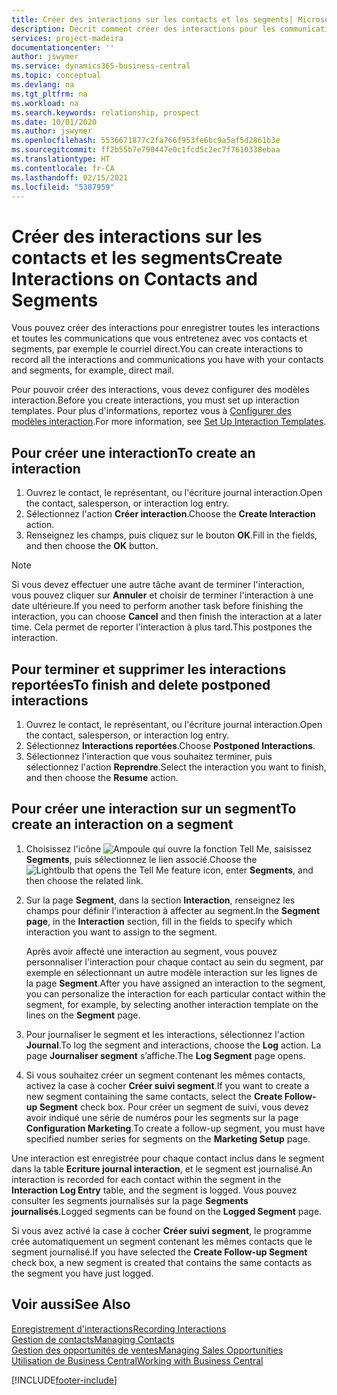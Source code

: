 ```yaml
---
title: Créer des interactions sur les contacts et les segments| Microsoft Docs
description: Décrit comment créer des interactions pour les communications que vous avez avec vos contacts et segments dans Business Central, par exemple le courriel direct.
services: project-madeira
documentationcenter: ''
author: jswymer
ms.service: dynamics365-business-central
ms.topic: conceptual
ms.devlang: na
ms.tgt_pltfrm: na
ms.workload: na
ms.search.keywords: relationship, prospect
ms.date: 10/01/2020
ms.author: jswymer
ms.openlocfilehash: 5536671877c2fa766f953fe6bc9a5af5d2861b3e
ms.sourcegitcommit: ff2b55b7e790447e0c1fcd5c2ec7f7610338ebaa
ms.translationtype: HT
ms.contentlocale: fr-CA
ms.lasthandoff: 02/15/2021
ms.locfileid: "5387959"
---
```

# <a name="create-interactions-on-contacts-and-segments"></a><span data-ttu-id="cac55-103">Créer des interactions sur les contacts et les segments</span><span class="sxs-lookup"><span data-stu-id="cac55-103">Create Interactions on Contacts and Segments</span></span>
<span data-ttu-id="cac55-104">Vous pouvez créer des interactions pour enregistrer toutes les interactions et toutes les communications que vous entretenez avec vos contacts et segments, par exemple le courriel direct.</span><span class="sxs-lookup"><span data-stu-id="cac55-104">You can create interactions to record all the interactions and communications you have with your contacts and segments, for example, direct mail.</span></span>

<span data-ttu-id="cac55-105">Pour pouvoir créer des interactions, vous devez configurer des modèles interaction.</span><span class="sxs-lookup"><span data-stu-id="cac55-105">Before you create interactions, you must set up interaction templates.</span></span> <span data-ttu-id="cac55-106">Pour plus d'informations, reportez vous à [Configurer des modèles interaction](marketing-interactions.md).</span><span class="sxs-lookup"><span data-stu-id="cac55-106">For more information, see  [Set Up Interaction Templates](marketing-interactions.md).</span></span>

## <a name="to-create-an-interaction"></a><span data-ttu-id="cac55-107">Pour créer une interaction</span><span class="sxs-lookup"><span data-stu-id="cac55-107">To create an interaction</span></span>
1. <span data-ttu-id="cac55-108">Ouvrez le contact, le représentant, ou l'écriture journal interaction.</span><span class="sxs-lookup"><span data-stu-id="cac55-108">Open the contact, salesperson, or interaction log entry.</span></span>
2. <span data-ttu-id="cac55-109">Sélectionnez l'action **Créer interaction**.</span><span class="sxs-lookup"><span data-stu-id="cac55-109">Choose the **Create Interaction** action.</span></span>
3. <span data-ttu-id="cac55-110">Renseignez les champs, puis cliquez sur le bouton **OK**.</span><span class="sxs-lookup"><span data-stu-id="cac55-110">Fill in the fields, and then choose the **OK** button.</span></span>

> [!NOTE]  
>   <span data-ttu-id="cac55-111">Si vous devez effectuer une autre tâche avant de terminer l'interaction, vous pouvez cliquer sur **Annuler** et choisir de terminer l'interaction à une date ultérieure.</span><span class="sxs-lookup"><span data-stu-id="cac55-111">If you need to perform another task before finishing the interaction, you can choose **Cancel** and then finish the interaction at a later time.</span></span> <span data-ttu-id="cac55-112">Cela permet de reporter l'interaction à plus tard.</span><span class="sxs-lookup"><span data-stu-id="cac55-112">This postpones the interaction.</span></span>

## <a name="to-finish-and-delete-postponed-interactions"></a><span data-ttu-id="cac55-113">Pour terminer et supprimer les interactions reportées</span><span class="sxs-lookup"><span data-stu-id="cac55-113">To finish and delete postponed interactions</span></span>
1. <span data-ttu-id="cac55-114">Ouvrez le contact, le représentant, ou l'écriture journal interaction.</span><span class="sxs-lookup"><span data-stu-id="cac55-114">Open the contact, salesperson, or interaction log entry.</span></span>
2. <span data-ttu-id="cac55-115">Sélectionnez **Interactions reportées**.</span><span class="sxs-lookup"><span data-stu-id="cac55-115">Choose **Postponed Interactions**.</span></span>
3. <span data-ttu-id="cac55-116">Sélectionnez l'interaction que vous souhaitez terminer, puis sélectionnez l'action **Reprendre**.</span><span class="sxs-lookup"><span data-stu-id="cac55-116">Select the interaction you want to finish, and then choose the **Resume** action.</span></span>

## <a name="to-create-an-interaction-on-a-segment"></a><span data-ttu-id="cac55-117">Pour créer une interaction sur un segment</span><span class="sxs-lookup"><span data-stu-id="cac55-117">To create an interaction on a segment</span></span>
1. <span data-ttu-id="cac55-118">Choisissez l'icône ![Ampoule qui ouvre la fonction Tell Me](media/ui-search/search_small.png "Dites-moi ce que vous voulez faire"), saisissez **Segments**, puis sélectionnez le lien associé.</span><span class="sxs-lookup"><span data-stu-id="cac55-118">Choose the ![Lightbulb that opens the Tell Me feature](media/ui-search/search_small.png "Tell me what you want to do") icon, enter **Segments**, and then choose the related link.</span></span>
2. <span data-ttu-id="cac55-119">Sur la page **Segment**, dans la section **Interaction**, renseignez les champs pour définir l'interaction à affecter au segment.</span><span class="sxs-lookup"><span data-stu-id="cac55-119">In the **Segment page**, in the **Interaction** section, fill in the fields to specify which interaction you want to assign to the segment.</span></span>

    <span data-ttu-id="cac55-120">Après avoir affecté une interaction au segment, vous pouvez personnaliser l'interaction pour chaque contact au sein du segment, par exemple en sélectionnant un autre modèle interaction sur les lignes de la page **Segment**.</span><span class="sxs-lookup"><span data-stu-id="cac55-120">After you have assigned an interaction to the segment, you can personalize the interaction for each particular contact within the segment, for example, by selecting another interaction template on the lines on the **Segment** page.</span></span>  
3. <span data-ttu-id="cac55-121">Pour journaliser le segment et les interactions, sélectionnez l'action **Journal**.</span><span class="sxs-lookup"><span data-stu-id="cac55-121">To log the segment and interactions, choose the **Log** action.</span></span> <span data-ttu-id="cac55-122">La page **Journaliser segment** s’affiche.</span><span class="sxs-lookup"><span data-stu-id="cac55-122">The **Log Segment** page opens.</span></span>
4. <span data-ttu-id="cac55-123">Si vous souhaitez créer un segment contenant les mêmes contacts, activez la case à cocher **Créer suivi segment**.</span><span class="sxs-lookup"><span data-stu-id="cac55-123">If you want to create a new segment containing the same contacts, select the **Create Follow-up Segment** check box.</span></span> <span data-ttu-id="cac55-124">Pour créer un segment de suivi, vous devez avoir indiqué une série de numéros pour les segments sur la page **Configuration Marketing**.</span><span class="sxs-lookup"><span data-stu-id="cac55-124">To create a follow-up segment, you must have specified number series for segments on the **Marketing Setup** page.</span></span>

<span data-ttu-id="cac55-125">Une interaction est enregistrée pour chaque contact inclus dans le segment dans la table **Ecriture journal interaction**, et le segment est journalisé.</span><span class="sxs-lookup"><span data-stu-id="cac55-125">An interaction is recorded for each contact within the segment in the **Interaction Log Entry** table, and the segment is logged.</span></span> <span data-ttu-id="cac55-126">Vous pouvez consulter les segments journalisés sur la page **Segments journalisés**.</span><span class="sxs-lookup"><span data-stu-id="cac55-126">Logged segments can be found on the **Logged Segment** page.</span></span>

<span data-ttu-id="cac55-127">Si vous avez activé la case à cocher **Créer suivi segment**, le programme crée automatiquement un segment contenant les mêmes contacts que le segment journalisé.</span><span class="sxs-lookup"><span data-stu-id="cac55-127">If you have selected the **Create Follow-up Segment** check box, a new segment is created that contains the same contacts as the segment you have just logged.</span></span>

## <a name="see-also"></a><span data-ttu-id="cac55-128">Voir aussi</span><span class="sxs-lookup"><span data-stu-id="cac55-128">See Also</span></span>
[<span data-ttu-id="cac55-129">Enregistrement d'interactions</span><span class="sxs-lookup"><span data-stu-id="cac55-129">Recording Interactions</span></span>](marketing-interactions.md)  
[<span data-ttu-id="cac55-130">Gestion de contacts</span><span class="sxs-lookup"><span data-stu-id="cac55-130">Managing Contacts</span></span>](marketing-contacts.md)  
[<span data-ttu-id="cac55-131">Gestion des opportunités de ventes</span><span class="sxs-lookup"><span data-stu-id="cac55-131">Managing Sales Opportunities</span></span>](marketing-manage-sales-opportunities.md)  
[<span data-ttu-id="cac55-132">Utilisation de Business Central</span><span class="sxs-lookup"><span data-stu-id="cac55-132">Working with Business Central</span></span>](ui-work-product.md)


[!INCLUDE[footer-include](includes/footer-banner.md)]